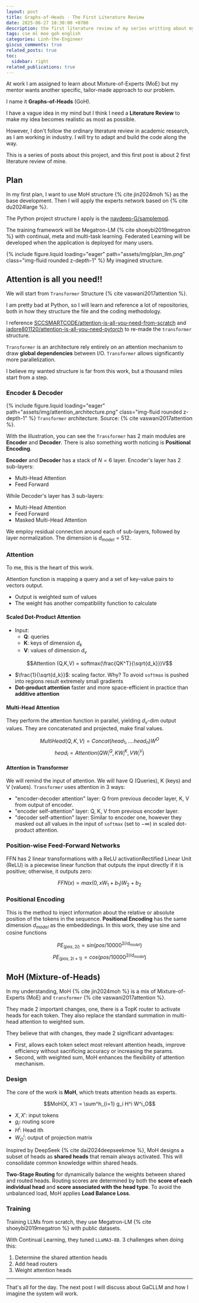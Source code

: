```yaml
---
layout: post
title: Graphs-of-Heads - The First Literature Review
date: 2025-06-27 18:30:00 +0700
description: the first literature review of my series writting about my work I called Graph-of-Heads
tags: cse ml moe goh english
categories: Linh-the-Engineer
giscus_comments: true
related_posts: true
toc:
  sidebar: right
related_publications: true
---
```


At work I am assigned to learn about Mixture-of-Experts (MoE) but my mentor wants another specific, tailor-made approach to our problem.

I name it **Graphs-of-Heads** (GoH).

I have a vague idea in my mind but I think I need a **Literature Review** to make my idea becomes realistic as most as possible.

However, I don't follow the ordinary literature review in academic research, as I am working in industry. I will try to adapt and build the code along the way.

This is a series of posts about this project, and this first post is about 2 first literature review of mine.

## Plan

In my first plan, I want to use MoH structure {% cite jin2024moh %} as the base development. Then I will apply the experts network based on {% cite du2024large %}.

The Python project structure I apply is the [navdeep-G/samplemod](https://github.com/navdeep-G/samplemod). 

The training framework will be Megatron-LM {% cite shoeybi2019megatron %} with continual, meta and multi-task learning. Federated Learning will be developed when the application is deployed for many users.

{% include figure.liquid loading="eager" path="assets/img/plan_llm.png" class="img-fluid rounded z-depth-1" %}
My imagined structure.

## Attention is all you need!!

We will start from `Transformer` Structure {% cite vaswani2017attention %}.

I am pretty bad at Python, so I will learn and reference a lot of repositories, both in how they structure the file and the coding methodology.

I reference [SCCSMARTCODE/attention-is-all-you-need-from-scratch](https://github.com/SCCSMARTCODE/attention-is-all-you-need-from-scratch) and [jadore801120/attention-is-all-you-need-pytorch](https://github.com/jadore801120/attention-is-all-you-need-pytorch) to re-made the `transformer` structure.

`Transformer` is an architecture rely entirely on an attention mechanism to draw **global dependencies** between I/O. `Transformer` allows significantly more parallelization.

I believe my wanted structure is far from this work, but a thousand miles start from a step.

### Encoder & Decoder

{% include figure.liquid loading="eager" path="assets/img/attention_architecture.png" class="img-fluid rounded z-depth-1" %}
`Transformer` architecture. Source: {% cite vaswani2017attention %}.

With the illustration, you can see the `Transformer` has 2 main modules are **Encoder** and **Decoder**. There is also something worth noticing is **Positional Encoding**.

**Encoder** and **Decoder** has a stack of $N=6$ layer. Encoder's layer has 2 sub-layers:

- Multi-Head Attention
- Feed Forward

While Decoder's layer has 3 sub-layers:

- Multi-Head Attention
- Feed Forward
- Masked Multi-Head Attention

We employ residual connection around each of sub-layers, followed by layer normalization. The dimension is $d_{model} = 512$.

### Attention

To me, this is the heart of this work.

Attention function is mapping a query and a set of key-value pairs to vectors output.

- Output is weighted sum of values
- The weight has another compatibility function to calculate

#### Scaled Dot-Product Attention

- Input:
  - **Q**: queries
  - **K**: keys of dimension $d_k$
  - **V**: values of dimension $d_v$

$$Attention (Q,K,V) = softmax(\frac{QK^T}{\sqrt{d_k}})V$$

- $\frac{1}{\sqrt{d_k}}$: scaling factor. Why? To avoid `softmax` is pushed into regions result extremely small gradients
- **Dot-product attention** faster and more space-efficient in practice than **additive attention**

#### Multi-Head Attention

They perform the attention function in parallel, yielding $d_v$-dim output values. They are concatenated and projected, make final values.

$$MultiHead(Q,K,V) = Concat(head_1,.... head_n)W^O$$
$$head_i = Attention(QW^Q_i, KW^K_i, VW^V_i)$$

#### Attention in Transformer

We will remind the input of attention. We will have Q (Queries), K (keys) and V (values). `Transformer` uses attention in 3 ways:

- "encoder-decoder attention" layer: Q from previous decoder layer, K, V from output of encoder.
- "encoder self-attention" layer: Q, K, V from previous encoder layer.
- "decoder self-attention" layer: Similar to encoder one, however they masked out all values in the input of `softmax` (set to $-\infty$) in scaled dot-product attention.

### Position-wise Feed-Forward Networks

FFN has 2 linear transformations with a ReLU activation<d-footnote>Rectified Linear Unit (ReLU) is a piecewise linear function that outputs the input directly if it is positive; otherwise, it outputs zero</d-footnote>:

$$FFN(x) = max(0, xW_1+b_1)W_2 +b_2$$

### Positional Encoding

This is the method to inject information about the relative or absolute position of the tokens in the sequence. **Positional Encoding** has the same dimension $d_{model}$ as the embeddedings. In this work, they use sine and cosine functions

$$PE_{(pos, 2i)} = sin(pos/10000^{2i/d_{model}})$$
$$PE_{(pos, 2i+1)} = cos(pos/10000^{2i/d_{model}})$$

## MoH (Mixture-of-Heads)

In my understanding, MoH {% cite jin2024moh %} is a mix of Mixture-of-Experts (MoE) and `transformer` {% cite vaswani2017attention %}.

They made 2 important changes, one, there is a TopK router to activate heads for each token. They also replace the standard summation in multi-head attention to weighted sum.

They believe that with changes, they made 2 significant advantages:

- First, allows each token select most relevant attention heads, improve efficiency without sacrificing accuracy or increasing the params.
- Second, with weighted sum, MoH enhances the flexibility of attention mechanism.

### Design

The core of the work is **MoH**, which treats attention heads as experts.

$$MoH(X, X') = \sum^h_{i=1} g_i H^i W^i_O$$

- $X, X'$: input tokens
- $g_i$: routing score
- $H^i$: Head ith
- $W^i_O$: output of projection matrix

Inspired by DeepSeek {% cite dai2024deepseekmoe %}, MoH designs a subset of heads as **shared heads** that remain always activated. This will consolidate common knowledge within shared heads.

**Two-Stage Routing** for dynamically balance the weights between shared and routed heads. Routing scores are determined by both the **score of each individual head** and **score associated with the head type**. To avoid the unbalanced load, MoH applies **Load Balance Loss**.

### Training

Training LLMs from scratch, they use Megatron-LM {% cite shoeybi2019megatron %} with public datasets.

With Continual Learning, they tuned `LLaMA3-8B`. 3 challenges when doing this:

1. Determine the shared attention heads
2. Add head routers
3. Weight attention heads

---

That's all for the day. The next post I will discuss about GaCLLM and how I imagine the system will work.
